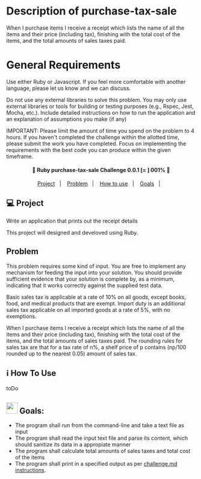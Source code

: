 # Description of purchase-tax-sale
When I purchase items I receive a receipt which lists the name of all the items and their price (including tax), finishing with the total cost of the items, and the total amounts of sales taxes paid.

# General Requirements
Use either Ruby or Javascript. If you feel more comfortable with another language, please let us know and we can discuss.

Do not use any external libraries to solve this problem. You may only use external libraries or tools for building or testing purposes (e.g., Rspec, Jest, Mocha, etc.).
Include detailed instructions on how to run the application and an explanation of assumptions you make (if any)

IMPORTANT:
Please limit the amount of time you spend on the problem to 4 hours. If you haven't completed the challenge within the allotted time, please submit the work you have completed. Focus on implementing the requirements with the best code you can produce within the given timeframe.

<h4 align="center"> 
	🚀 Ruby purchase-tax-sale Challenge 0.0.1 [=                          ] 001% 🚀
</h4>
 

<p align="center">
  <a href="#-project">Project</a>&nbsp;&nbsp;&nbsp;|&nbsp;&nbsp;&nbsp;
  <a href="#-problem">Problem</a>&nbsp;&nbsp;&nbsp;|&nbsp;&nbsp;&nbsp;
  <a href="#-how-to-use">How to use</a>&nbsp;&nbsp;&nbsp;|&nbsp;&nbsp;&nbsp;
  <a href="#-goals">Goals</a>&nbsp;&nbsp;&nbsp;|&nbsp;&nbsp;&nbsp;
</p>


## 💻 Project

Write an application that prints out the receipt details

This project will designed and develoved using Ruby.


## Problem

This problem requires some kind of input. You are free to implement any mechanism for feeding the input into your solution. You should provide sufficient evidence that your solution is complete by, as a minimum, indicating that it works correctly against the supplied test data.

Basic sales tax is applicable at a rate of 10% on all goods, except books, food, and medical products that are exempt. Import duty is an additional sales tax applicable on all imported goods at a rate of 5%, with no exemptions.

When I purchase items I receive a receipt which lists the name of all the items and their price (including tax), finishing with the total cost of the items, and the total amounts of sales taxes paid. The rounding rules for sales tax are that for a tax rate of n%, a shelf price of p contains (np/100 rounded up to the nearest 0.05) amount of sales tax.


## :information_source: How To Use

toDo

## <img src="https://media.giphy.com/media/sxJ1nCeUoNSfe/giphy.gif" width="30" height="30"> Goals:

- The program shall run from the command-line and take a text file as input
- The program shall read the input text file and parse its content, which should sanitize its data in a appropiate manner
- The program shall calculate total amounts of sales taxes and total cost of the items
- The program shall print in a specified output as per [challenge.md instructions](https://gist.github.com/safplatform/792314da6b54346594432f30d5868f36).




